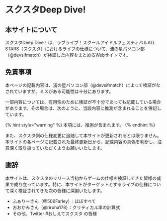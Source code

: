 # スクスタDeep Dive!

## 本サイトについて

スクスタDeep Dive！は、ラブライブ！スクールアイドルフェスティバルALL STARS（スクスタ）におけるライブの仕様について、浦の星パソコン部（@devsifmatch）が検証した内容をまとめるWebサイトです。

## 免責事項 <a id="&#x672C;&#x30B5;&#x30A4;&#x30C8;&#x306E;&#x8A18;&#x8F09;&#x5185;&#x5BB9;&#x306B;&#x3064;&#x3044;&#x3066;"></a>

本ページの記載内容は、浦の星パソコン部（@devsifmatch）によって検証がなされていますが、ミスがある可能性は十分にあります。

一部内容については、有用性のために検証が不十分であっても記載している場合があります。その場合は、次のように、当該内容に推測が含まれることを併記しています。

{% hint style="warning" %}
本項には、推測が含まれます。
{% endhint %}

また、スクスタ側の仕様変更に追随して本サイトが更新されるとは限りません。本サイトの各ページに記載された最終更新日から、記載内容の真偽を判断し、注意深く取り扱っていただくようお願いいたします。

## 謝辞

本サイトは、スクスタのリリース当初からゲームの仕様を検証してきた皆様の成果で成り立っています。特に、本サイトがターゲットとするライブの仕様について深く検証されてきた次の皆様に深謝いたします。

* ふぁりーさん（@506Farley）: ほぼすべて
* おおかみさん（@riruha178）：クリティカル率の計算式
* その他、Twitter \#おしえてスクスタ の皆様

